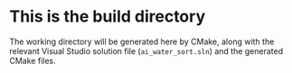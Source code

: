 # This is the build directory

The working directory will be generated here by CMake, along with the relevant Visual Studio solution file (`ai_water_sort.sln`) and the generated CMake files.
